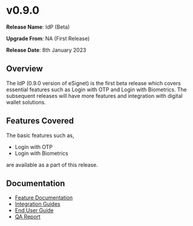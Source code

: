 # v0.9.0

**Release Name**: IdP (Beta)

**Upgrade From**: NA (First Release)

**Release Date**: 8th January 2023

## Overview

The IdP (0.9.0 version of eSignet) is the first beta release which covers essential features such as Login with OTP and Login with Biometrics. The subsequent releases will have more features and integration with digital wallet solutions.

## Features Covered

The basic features such as,

* Login with OTP
* Login with Biometrics

are available as a part of this release.

## Documentation

* [Feature Documentation](../../overview/features/)
* [Integration Guides](../../integration-guides/)
* [End User Guide](../../end-user-guide/)
* [QA Report](test-report/)

